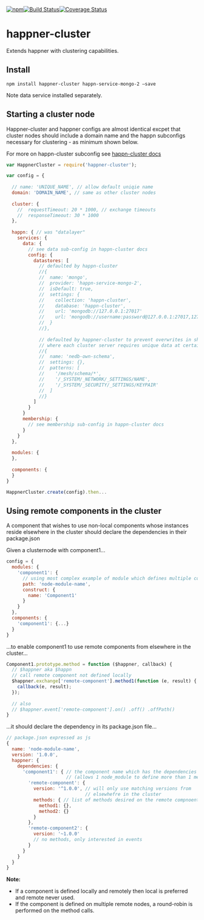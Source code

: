[![npm](https://img.shields.io/npm/v/happner-cluster.svg)](https://www.npmjs.com/package/happner-cluster)[![Build Status](https://travis-ci.org/happner/happner-cluster.svg?branch=master)](https://travis-ci.org/happner/happner-cluster)[![Coverage Status](https://coveralls.io/repos/happner/happner-cluster/badge.svg?branch=master&service=github)](https://coveralls.io/github/happner/happner-cluster?branch=master)

# happner-cluster

Extends happner with clustering capabilities.

## Install

`npm install happner-cluster happn-service-mongo-2 —save`

Note data service installed separately.

## Starting a cluster node

Happner-cluster and happner configs are almost identical excpet that cluster nodes should include a domain name and the happn subconfigs necessary for clustering - as minimum shown below.

 For more on happn-cluster subconfig see [happn-cluster docs](https://github.com/happner/happn-cluster)

```javascript
var HappnerCluster = require('happner-cluster');

var config = {
  
  // name: 'UNIQUE_NAME', // allow default uniqie name
  domain: 'DOMAIN_NAME', // same as other cluster nodes
  
  cluster: {
    //  requestTimeout: 20 * 1000, // exchange timeouts
    //  responseTimeout: 30 * 1000
  },
  
  happn: { // was "datalayer"
    services: {
      data: {
        // see data sub-config in happn-cluster docs
        config: {
          datastores: [
            // defaulted by happn-cluster
            //{
            //  name: 'mongo',
            //  provider: 'happn-service-mongo-2',
            //  isDefault: true,
            //  settings: {
            //    collection: 'happn-cluster',
            //    database: 'happn-cluster',
            //    url: 'mongodb://127.0.0.1:27017'
            //    url: 'mongodb://username:password@127.0.0.1:27017,127.0.0.1:27018,127.0.0.1:27019/happn?replicaSet=test-set&ssl=true&authSource=admin'
            //  }
            //},
            
            // defaulted by happner-cluster to prevent overwrites in shared db
            // where each cluster server requires unique data at certain paths
            //{
            //  name: 'nedb-own-schema',
            //  settings: {},
            //  patterns: [
            //    '/mesh/schema/*',
            //    '/_SYSTEM/_NETWORK/_SETTINGS/NAME',
            //    '/_SYSTEM/_SECURITY/_SETTINGS/KEYPAIR'
            //  ]
            //}
          ]
        }
      }
      membership: {
        // see membership sub-config in happn-cluster docs
      }
    }
  },
    
  modules: {
  },
    
  components: {
  }
}

HappnerCluster.create(config).then...
```

##  Using remote components in the cluster

A component that wishes to use non-local components whose instances reside elsewhere in the cluster should declare the dependencies in their package.json

Given a clusternode with component1...

```javascript
config = {
  modules: {
    'component1': {
      // using most complex example of module which defines multiple component classes
      path: 'node-module-name',
      construct: {
        name: 'Component1'
      }
    }
  },
  components: {
    'component1': {...}
  }
}
```

…to enable component1 to use remote components from elsewhere in the cluster...

```javascript
Component1.prototype.method = function ($happner, callback) {
  // $happner aka $happn
  // call remote component not defined locally
  $happner.exchange['remote-component'].method1(function (e, result) {
    callback(e, result);
  });
  
  // also
  // $happner.event['remote-component'].on() .off() .offPath()
}
```

…it should declare the dependency in its package.json file…

```javascript
// package.json expressed as js
{
  name: 'node-module-name',
  version: '1.0.0',
  happner: {
    dependencies: {
      'component1': { // the component name which has the dependencies
                      // (allows 1 node_module to define more than 1 mesh component class)
        'remote-component': {
          version: '^1.0.0', // will only use matching versions from 
                             // elsewhefre in the cluster
          methods: { // list of methods desired on the remote compnoent
            method1: {},
            method2: {}
          }
        },
        'remote-component2': {
          version: '~1.0.0'
          // no methods, only interested in events
        }
      }
    }
  }
}
```

__Note:__

* If a component is defined locally and remotely then local is preferred and remote never used.
* If the component is defined on multiple remote nodes, a round-robin is performed on the method calls.

